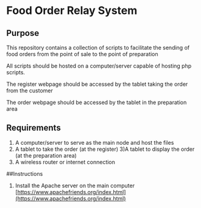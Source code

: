 # Food Order Relay System

## Purpose
This repository contains a collection of scripts to facilitate the sending of food orders from the point of sale to the point of preparation

All scripts should be hosted on a computer/server capable of hosting php scripts.

The register webpage should be accessed by the tablet taking the order from the customer

The order  webpage should be accessed by the tablet in the preparation area

## Requirements
1) A computer/server to serve as the main node and host the files
2) A tablet to take the order (at the register)
3)A tablet to display the order (at the preparation area)
4) A wireless router or internet connection

##Instructions
1) Install the Apache server on the main computer [https://www.apachefriends.org/index.html](https://www.apachefriends.org/index.html)
